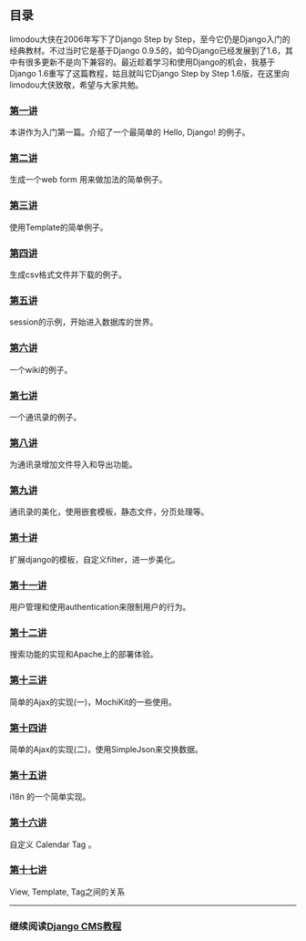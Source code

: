 ## 目录

limodou大侠在2006年写下了Django Step by Step，至今它仍是Django入门的经典教材。不过当时它是基于Django 0.9.5的，如今Django已经发展到了1.6，其中有很多更新不是向下兼容的。最近趁着学习和使用Django的机会，我基于Django 1.6重写了这篇教程，姑且就叫它Django Step by Step 1.6版，在这里向limodou大侠致敬，希望与大家共勉。

### [第一讲](django-step-by-step/chapter1)

本讲作为入门第一篇。介绍了一个最简单的 Hello, Django! 的例子。

### [第二讲](django-step-by-step/chapter2)

生成一个web form 用来做加法的简单例子。

### [第三讲](django-step-by-step/chapter3)

使用Template的简单例子。

### [第四讲](django-step-by-step/chapter4)

生成csv格式文件并下载的例子。

### [第五讲](django-step-by-step/chapter5)

session的示例，开始进入数据库的世界。

### [第六讲](django-step-by-step/chapter6)

一个wiki的例子。

### [第七讲](django-step-by-step/chapter7)

一个通讯录的例子。

### [第八讲](django-step-by-step/chapter8)

为通讯录增加文件导入和导出功能。

### [第九讲](django-step-by-step/chapter9)

通讯录的美化，使用嵌套模板，静态文件，分页处理等。

### [第十讲](django-step-by-step/chapter10)

扩展django的模板，自定义filter，进一步美化。

### [第十一讲](django-step-by-step/chapter11)

用户管理和使用authentication来限制用户的行为。

### [第十二讲](django-step-by-step/chapter12)

搜索功能的实现和Apache上的部署体验。

### [第十三讲](django-step-by-step/chapter13)

简单的Ajax的实现(一)，MochiKit的一些使用。

### [第十四讲](django-step-by-step/chapter14)

简单的Ajax的实现(二)，使用SimpleJson来交换数据。

### [第十五讲](django-step-by-step/chapter15)

i18n 的一个简单实现。

### [第十六讲](django-step-by-step/chapter16)

自定义 Calendar Tag 。

### [第十七讲](django-step-by-step/chapter17)

View, Template, Tag之间的关系

--------------------------------------------------

### 继续阅读[Django CMS教程](../django-cms/index)